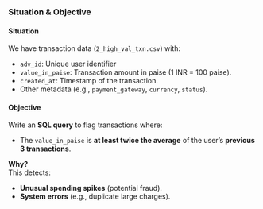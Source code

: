### **Situation & Objective**

#### **Situation**  
We have transaction data (`2_high_val_txn.csv`) with:  
- `adv_id`: Unique user identifier  
- `value_in_paise`: Transaction amount in paise (1 INR = 100 paise).  
- `created_at`: Timestamp of the transaction.  
- Other metadata (e.g., `payment_gateway`, `currency`, `status`).  

#### **Objective**  
Write an **SQL query** to flag transactions where:  
- The `value_in_paise` is **at least twice the average** of the user’s **previous 3 transactions**.  

**Why?**  
This detects:  
- **Unusual spending spikes** (potential fraud).  
- **System errors** (e.g., duplicate large charges).  
